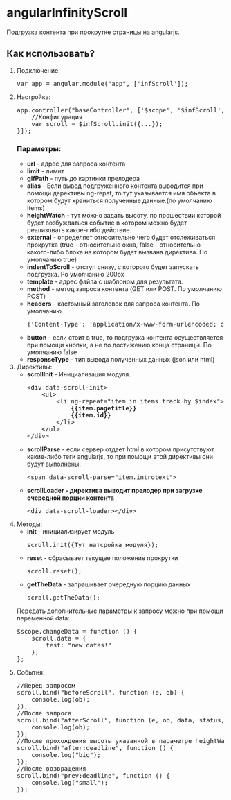 angularInfinityScroll
=====================

Подгрузка контента при прокрутке страницы на angularjs.


<h2>Как использовать?</h2>
<ol>
    <li>
        Подключение:
        <pre>var app = angular.module("app", ['infScroll']);</pre>
    </li>
    <li>Настройка:
        <pre>app.controller("baseController", ['$scope', '$infScroll', function($scope, $infScroll) {
    //Конфигурация
    var scroll = $infScroll.init({...});
}]);</pre>
    <h3>Параметры:</h3>
        <ul>
            <li><b>url</b> - адрес для запроса контента</li>
            <li><b>limit</b> - лимит</li>
            <li><b>gifPath</b> - путь до картинки прелодера</li>
            <li><b>alias</b> - Если вывод подгруженного контента выводится при помощи дерективы ng-repat, то тут указывается имя объекта в котором будут храниться полученные данные.(по умолчанию items)</li>
            <li><b>heightWatch</b> - тут можно задать высоту, по прошествии которой будет возбуждаться событие в котором можно будет реализовать какое-либо действие.</li>
            <li><b>external</b> - определяет относительно чего будет отслеживаться прокрутка (true - относительно окна, false - относительно какого-либо блока на котором будет вызвана директива. По умолчанию true)</li>
            <li><b>indentToScroll</b> - отступ снизу, с которого будет запускать подгрузка. Ро умолчанию 200px</li>
            <li><b>template</b> - адрес файла с шаблоном для результата.</li>
            <li><b>method</b> - метод запроса контента (GET или POST. По умолчанию POST)</li>
            <li><b>headers</b> - кастомный заголовок для запроса контента. 
                По умолчанию <pre>{'Content-Type': 'application/x-www-form-urlencoded; charset=utf-8'}</pre>
            </li>
            <li><b>button</b> - если стоит в true, то подгрузка контента осуществляется при помощи кнопки, а не по достижению конца страницы. По умолчанию false</li>
            <li>
                <b>responseType</b> - тип вывода полученных данных (json или html)
            </li>
        </ul>
    </li>
    <li>
        Директивы:
        <ul>
            <li><b>scrollInit</b> - Инициализация модуля.
                <pre>
&lt;div data-scroll-init>
    &lt;ul>
        &lt;li ng-repeat="item in items track by $index">
            <b>{{item.pagetitle}}</b>
            <b>{{item.id}}</b>
        &lt;/li>
    &lt;/ul>
&lt;/div>
</pre>
            </li>
            <li><b>scrollParse</b> - если сервер отдает html в котором присутствуют какие-либо теги angularjs, то при помощи этой директивы они будут выполнены.
                <pre>&lt;span data-scroll-parse="item.introtext"></span></li>
            </li>
            <li>
                <b>scrollLoader - директива выводит прелодер при загрузке очередной порции контента</b>
                <pre>&lt;div data-scroll-loader>&lt;/div></pre>
            </li>
        </ul>
    </li>
    <li>
        Методы:
        <ul>
            <li>
                <b>init</b> - инициализирует модуль
                <pre>scroll.init({Тут натсройка модуля});</pre>
            </li>
            <li>
                <b>reset</b> - сбрасывает текущее положение прокрутки
                <pre>scroll.reset();</pre>
            </li>
            <li>
                <b>getTheData</b> - запрашивает очередную порцию данных
                <pre>scroll.getTheData();</pre>
            </li>
        </ul>
        Передать дополнительные параметры к запросу можно при помощи переменной data:
        <pre>
$scope.changeData = function () {
    scroll.data = {
        test: "new datas!"
    };
};
</pre>
    </li>
    <li>
        События:
        <pre>
//Перед запросом
scroll.bind("beforeScroll", function (e, ob) {
    console.log(ob);
});
//После запроса
scroll.bind("afterScroll", function (e, ob, data, status, accept){
    console.log(ob);
});
//После прохождения высоты указанной в параметре heightWatch
scroll.bind("after:deadline", function () {
    console.log("big");
});
//После возвращения
scroll.bind("prev:deadline", function () {
    console.log("small");
});
</pre>
    </li>
</ol>

